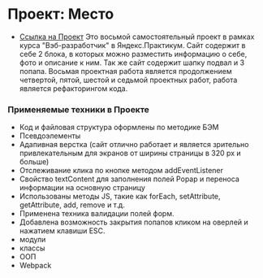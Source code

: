 # Проект: Место 
* [Ссылка на Проект](https://olga-grigel.github.io/mesto/index.html)
Это восьмой самостоятельный проект в рамках курса "Вэб-разработчик" в Яндекс.Практикум.
Сайт содержит в себе 2 блока, в которых можно разместить информацию о себе, фото и описание к ним. Так же сайт содержит шапку  подвал и 3 попапа. Восьмая проектная работа является продолжением четвертой, пятой, шестой и седьмой проектных работ, работа является рефакторингом кода.
### Применяемые техники в Проекте
* Код и файловая структура оформлены по методике БЭМ
* Псевдоэлементы
* Адапивная верстка (сайт отлично работает и является зрительно привлекательным для экранов от ширины страницы в 320 px и больше)
* Отслеживание клика по кнопке методом addEventListener
* Свойство textContent для заполнения полей Popap и переноса информации на основную страницу
* Использованы методы JS, такие как forEach, setAttribute, getAttribute, add, remove и т.д.
* Применена техника валидации полей форм.
* Добавлена возможность закрытия попапов кликом на оверлей и нажатием клавиши ESC.
* модули
* классы
* ООП
* Webpack



